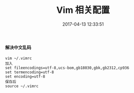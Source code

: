 ﻿---
title: Vim 相关配置
date: 2017-04-13 12:33:51
tags: 
  - linux
  - vim
categories: linux
---

#### 解决中文乱码
```
vim ~/.vimrc
加入
set fileencodings=utf-8,ucs-bom,gb18030,gbk,gb2312,cp936
set termencoding=utf-8
set encoding=utf-8
保存后
source ~/.vimrc
```
